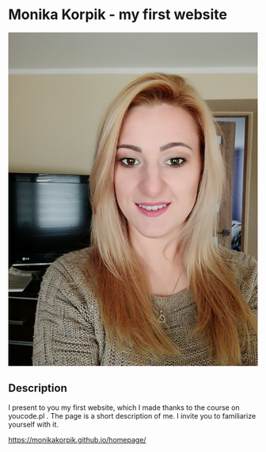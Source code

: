 # Monika Korpik - my first website

![Monika](https://github.com/Monikakorpik/homepage/blob/main/images/MonikaKorpik.jpg?raw=true)

## Description

I present to you my first website, which I made thanks to the course on youcode.pl . The page is a short description of me. I invite you to familiarize yourself with it.

https://monikakorpik.github.io/homepage/
